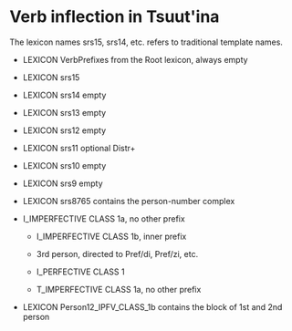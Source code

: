 # Verb inflection in Tsuut'ina

The lexicon names srs15, srs14, etc. refers to traditional template names.

 * LEXICON VerbPrefixes  from the Root lexicon, always empty

 * LEXICON srs15  

 * LEXICON srs14  empty

 * LEXICON srs13  empty

 * LEXICON srs12  empty

 * LEXICON srs11  optional Distr+

 * LEXICON srs10  empty

 * LEXICON srs9  empty




 * LEXICON srs8765  contains the person-number complex
* I_IMPERFECTIVE CLASS 1a, no other prefix

    - I_IMPERFECTIVE CLASS 1b, inner prefix

    - 3rd person, directed to Pref/di, Pref/zi, etc.


    - I_PERFECTIVE CLASS 1

    - T_IMPERFECTIVE CLASS 1a, no other prefix







 * LEXICON Person12_IPFV_CLASS_1b   contains the block of 1st and 2nd person



